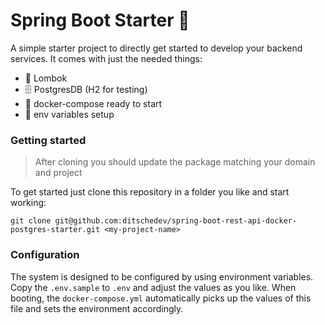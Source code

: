 # Spring Boot Starter 🚀
A simple starter project to directly get started to develop your backend services. It comes with just the needed things:
* 🌟 Lombok
* 🗄 PostgresDB (H2 for testing)
* 🐳 docker-compose ready to start
* 👀 env variables setup

### Getting started
> After cloning you should update the package matching your domain and project

To get started just clone this repository in a folder you like and start working:
```shell script
git clone git@github.com:ditschedev/spring-boot-rest-api-docker-postgres-starter.git <my-project-name>
```

### Configuration
The system is designed to be configured by using environment variables. Copy the `.env.sample` to `.env` and adjust the values
as you like. When booting, the `docker-compose.yml` automatically picks up the values of this file and sets the environment
accordingly.